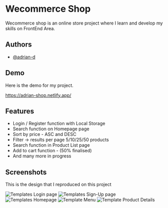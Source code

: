 
# Wecommerce Shop

Wecommerce shop is an online store project where I learn and develop my skills on  FrontEnd Area.




## Authors

- [@adrian-d](https://github.com/adrian-danila)


## Demo

Here is the demo for my project.

https://adrian-shop.netlify.app/
## Features
- Login / Register function with Local Storage
- Search function on Homepage page
- Sort by price - ASC and DESC
- Filter -> results per page 5/10/25/50 products
- Search function in Product List page
- Add to cart function - (50% finalised)
- And many more in progress


## Screenshots 
This is the design that I reproduced on this project

![Templates Login page](https://i.ibb.co/cX2sQRc/02-Template-Sign-In-Web-1280-1440px-12-Columns-24px-Gutters-2x.png)
![Templates Sign-Up page](https://i.ibb.co/zxCBkpb/01-Template-Sign-Up-Web-1280-1440px-12-Columns-24px-Gutters-2x.png)
![Templates Homepage](https://i.ibb.co/LDyxns1/03-Template-Guest-Landing-Page-Web-1280-1440px-12-Columns-24px-Gutters-2x.png)
![Template Menu](https://i.ibb.co/L8FNSgQ/05-Template-Products-Overview-Web-1280-1440px-12-Columns-24px-Gutters-2x.png)
![Template Product Details](https://i.ibb.co/7G0Lgr3/06-Template-Product-Details-Web-1280-1440px-12-Columns-24px-Gutters-2x.png)
